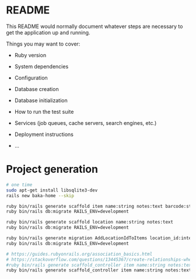 # README

This README would normally document whatever steps are necessary to get the
application up and running.

Things you may want to cover:

* Ruby version

* System dependencies

* Configuration

* Database creation

* Database initialization

* How to run the test suite

* Services (job queues, cache servers, search engines, etc.)

* Deployment instructions

* ...

# Project generation
```bash
# one time
sudo apt-get install libsqlite3-dev
rails new baka-home --skip

ruby bin/rails generate scaffold item name:string notes:text barcode:string valid_to:datetime
ruby bin/rails db:migrate RAILS_ENV=development

ruby bin/rails generate scaffold location name:string notes:text
ruby bin/rails db:migrate RAILS_ENV=development

ruby bin/rails generate migration AddLocationIdToItems location_id:integer
ruby bin/rails db:migrate RAILS_ENV=development

# https://guides.rubyonrails.org/association_basics.html
# https://stackoverflow.com/questions/13445367/create-relationships-when-scaffolding
#ruby bin/rails generate scaffold_controller item name:string notes:text barcode:string valid_to:datetime location:references --skip-collision-check
ruby bin/rails generate scaffold_controller item name:string notes:text barcode:string valid_to:datetime location:belongs_to --skip-collision-check
```